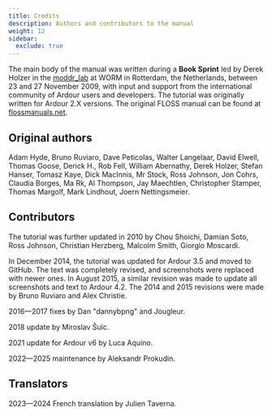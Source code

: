 ```yaml
---
title: Credits
description: Authors and contributors to the manual
weight: 12
sidebar:
  exclude: true
---
```


The main body of the manual was written during a **Book Sprint** led by Derek Holzer in the [moddr_lab](http://moddr.net "moddr_lab @ WORM, Rotterdam") at WORM in Rotterdam, the Netherlands, between 23 and 27 November 2009, with input  and support from the international community of Ardour users and developers.  The tutorial was originally written for Ardour 2.X versions. The original FLOSS manual can be found at [flossmanuals.net](http://archive.flossmanuals.net/ardour/index.html).

## Original authors

Adam Hyde, Bruno Ruviaro, Dave Peticolas, Walter  Langelaar, David Elwell, Thomas Goose, Derick H., Rob Fell, William Abernathy,  Derek Holzer, Stefan Hanser, Tomasz Kaye, Dick MacInnis, Mr Stock, Ross Johnson,  Jon Cohrs, Claudia Borges, Ma Rk, Al Thompson, Jay Maechtlen, Christopher Stamper, Thomas Margolf, Mark Lindhout, Joern Nettingsmeier.

## Contributors

The tutorial was further updated in 2010 by Chou Shoichi, Damian Soto, Ross Johnson,  Christian Herzberg, Malcolm Smith, Giorgio Moscardi.

In December 2014, the tutorial was updated for Ardour 3.5 and moved to GitHub. The text was completely revised, and screenshots were replaced with newer ones.  In August 2015, a similar revision was made to update all screenshots and text  to Ardour 4.2. The 2014 and 2015 revisions were made by Bruno Ruviaro and Alex  Christie.

2016—2017 fixes by Dan "dannybpng" and Jougleur.

2018 update by Miroslav Šulc.

2021 update for Ardour v6 by Luca Aquino.

2022—2025 maintenance by Aleksandr Prokudin.

## Translators

2023—2024 French translation by Julien Taverna.